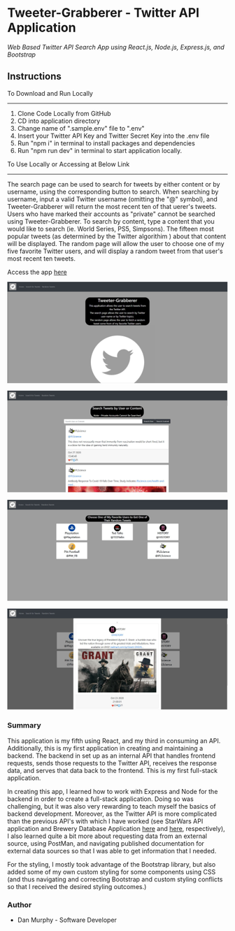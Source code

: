 # Tweeter-Grabberer - Twitter API Application

_Web Based Twitter API Search App using React.js, Node.js, Express.js, and Bootstrap_

## Instructions

To Download and Run Locally
___
1. Clone Code Locally from GitHub
2. CD into application directory
3. Change name of ".sample.env" file to ".env"
4. Insert your Twitter API Key and Twitter Secret Key into the .env file
5. Run "npm i" in terminal to install packages and dependencies
6. Run "npm run dev" in terminal to start application locally. 

To Use Locally or Accessing at Below Link
___
The search page can be used to search for tweets by either content or by username, using the corresponding button to search. When searching by username, input a valid Twitter username (omitting the "@" symbol), and Tweeter-Grabberer will return the most recent ten of that uerer's tweets. Users who have marked their accounts as "private" cannot be searched using Tweeter-Grabberer. To search by content, type a content that you would like to search (ie. World Series, PS5, Simpsons). The fifteen most popular tweets (as determined by the Twitter algorithim ) about that content will be displayed. The random page will allow the user to choose one of my five favorite Twitter users, and will display a random tweet from that user's most recent ten tweets. 


Access the app [here](https://mighty-reaches-83026.herokuapp.com/)

![Home-Page ScreenShot](https://github.com/danielmurphy1/twitter-api-app/blob/main/client/src/images/home.JPG)

![Search-Page ScreenShot](https://github.com/danielmurphy1/twitter-api-app/blob/main/client/src/images/searchJPG.JPG)

![Random-Page ScreenShot](https://github.com/danielmurphy1/twitter-api-app/blob/main/client/src/images/random.JPG)

![Random-Tweet ScreenShot](https://github.com/danielmurphy1/twitter-api-app/blob/main/client/src/images/randomtweetJPG.JPG)



### Summary

This application is my fifth using React, and my third in consuming an API. Additionally, this is my first application in creating and maintaining a backend. The backend in set up as an internal API that handles frontend requests, sends those requests to the Twitter API, receives the response data, and serves that data back to the frontend. This is my first full-stack application. 

In creating this app, I learned how to work with Express and Node for the backend in order to create a full-stack application. Doing so was challenging, but it was also very rewarding to teach myself the basics of backend development. Moreover, as the Twitter API is more complicated than the previous API's with which I have worked (see StarWars API application and Brewery Database Application [here](https://github.com/danielmurphy1/star-wars-api) and [here](https://github.com/danielmurphy1/brewery-database-app), respectively), I also learned quite a bit more about requesting data from an external source, using PostMan, and navigating published documentation for external data sources so that I was able to get information that I needed. 

For the styling, I mostly took advantage of the Bootstrap library, but also added some of my own custom styling for some components using CSS (and thus navigating and correcting Bootstrap and custom styling conflicts so that I received the desired styling outcomes.)

### Author

- Dan Murphy - Software Developer